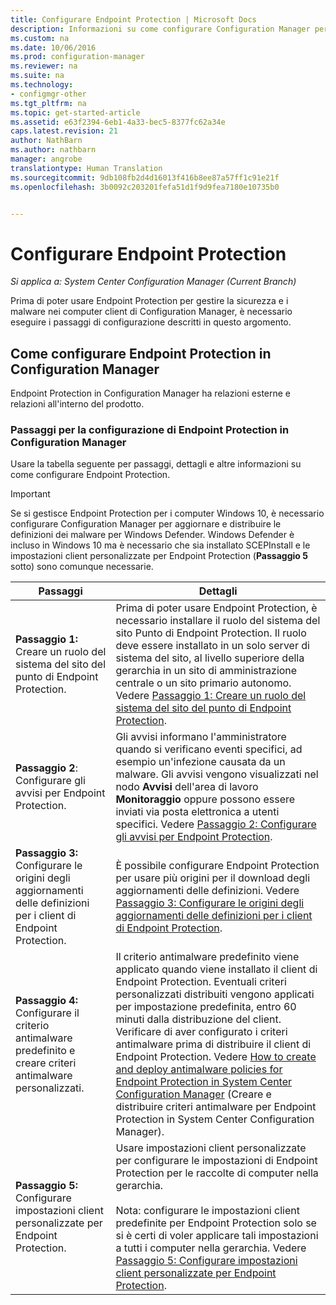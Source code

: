 ```yaml
---
title: Configurare Endpoint Protection | Microsoft Docs
description: Informazioni su come configurare Configuration Manager per aggiornare e distribuire le definizioni dei malware per Windows Defender.
ms.custom: na
ms.date: 10/06/2016
ms.prod: configuration-manager
ms.reviewer: na
ms.suite: na
ms.technology:
- configmgr-other
ms.tgt_pltfrm: na
ms.topic: get-started-article
ms.assetid: e63f2394-6eb1-4a33-bec5-8377fc62a34e
caps.latest.revision: 21
author: NathBarn
ms.author: nathbarn
manager: angrobe
translationtype: Human Translation
ms.sourcegitcommit: 9db108fb2d4d16013f416b8ee87a57ff1c91e21f
ms.openlocfilehash: 3b0092c203201fefa51d1f9d9fea7180e10735b0


---
```


# <a name="configure-endpoint-protection"></a>Configurare Endpoint Protection

*Si applica a: System Center Configuration Manager (Current Branch)*

Prima di poter usare Endpoint Protection per gestire la sicurezza e i malware nei computer client di Configuration Manager, è necessario eseguire i passaggi di configurazione descritti in questo argomento.  

## <a name="how-to-configure-endpoint-protection-in-configuration-manager"></a>Come configurare Endpoint Protection in Configuration Manager  
 Endpoint Protection in Configuration Manager ha relazioni esterne e relazioni all'interno del prodotto.  

### <a name="steps-to-configure-endpoint-protection-in-configuration-manager"></a>Passaggi per la configurazione di Endpoint Protection in Configuration Manager  
 Usare la tabella seguente per passaggi, dettagli e altre informazioni su come configurare Endpoint Protection.  

> [!IMPORTANT]  
>  Se si gestisce Endpoint Protection per i computer Windows 10, è necessario configurare Configuration Manager per aggiornare e distribuire le definizioni dei malware per Windows Defender. Windows Defender è incluso in Windows 10 ma è necessario che sia installato SCEPInstall e le impostazioni client personalizzate per Endpoint Protection (**Passaggio 5** sotto) sono comunque necessarie.  

|Passaggi|Dettagli|  
|-----------|-------------|  
|**Passaggio 1:** Creare un ruolo del sistema del sito del punto di Endpoint Protection.|Prima di poter usare Endpoint Protection, è necessario installare il ruolo del sistema del sito Punto di Endpoint Protection. Il ruolo deve essere installato in un solo server di sistema del sito, al livello superiore della gerarchia in un sito di amministrazione centrale o un sito primario autonomo. Vedere [Passaggio 1: Creare un ruolo del sistema del sito del punto di Endpoint Protection](../../protect/deploy-use/configure-endpoint-protection.md).|  
|**Passaggio 2**: Configurare gli avvisi per Endpoint Protection.|Gli avvisi informano l'amministratore quando si verificano eventi specifici, ad esempio un'infezione causata da un malware. Gli avvisi vengono visualizzati nel nodo **Avvisi** dell'area di lavoro **Monitoraggio** oppure possono essere inviati via posta elettronica a utenti specifici. Vedere [Passaggio 2: Configurare gli avvisi per Endpoint Protection](../../protect/deploy-use/configure-endpoint-protection.md).|  
|**Passaggio 3:** Configurare le origini degli aggiornamenti delle definizioni per i client di Endpoint Protection.|È possibile configurare Endpoint Protection per usare più origini per il download degli aggiornamenti delle definizioni. Vedere [Passaggio 3: Configurare le origini degli aggiornamenti delle definizioni per i client di Endpoint Protection](../../protect/deploy-use/configure-endpoint-protection.md).|  
|**Passaggio 4:** Configurare il criterio antimalware predefinito e creare criteri antimalware personalizzati.|Il criterio antimalware predefinito viene applicato quando viene installato il client di Endpoint Protection. Eventuali criteri personalizzati distribuiti vengono applicati per impostazione predefinita, entro 60 minuti dalla distribuzione del client. Verificare di aver configurato i criteri antimalware prima di distribuire il client di Endpoint Protection. Vedere [How to create and deploy antimalware policies for Endpoint Protection in System Center Configuration Manager](../../protect/deploy-use/endpoint-antimalware-policies.md) (Creare e distribuire criteri antimalware per Endpoint Protection in System Center Configuration Manager).|  
|**Passaggio 5:** Configurare impostazioni client personalizzate per Endpoint Protection.|Usare impostazioni client personalizzate per configurare le impostazioni di Endpoint Protection per le raccolte di computer nella gerarchia.<br /><br /> Nota: configurare le impostazioni client predefinite per Endpoint Protection solo se si è certi di voler applicare tali impostazioni a tutti i computer nella gerarchia. Vedere [Passaggio 5: Configurare impostazioni client personalizzate per Endpoint Protection](../../protect/deploy-use/configure-endpoint-protection.md).|  



<!--HONumber=Jan17_HO4-->


